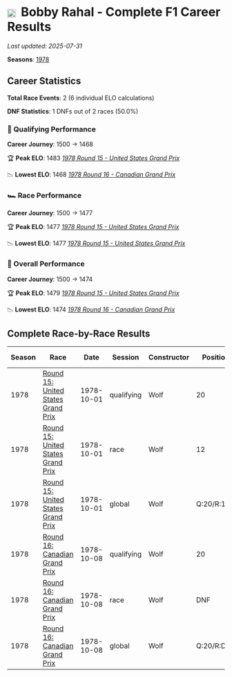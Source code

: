 # <img src="https://upload.wikimedia.org/wikipedia/commons/a/a4/Flag_of_the_United_States.svg" alt="United States" width="20" height="auto" style="vertical-align: middle; margin-right: 5px;" onerror="this.outerHTML='🇺🇸'; this.style.marginRight='5px';"/> Bobby Rahal - Complete F1 Career Results

*Last updated: 2025-07-31*

**Seasons**: [1978](../seasons/1978-season-report)

## Career Statistics

**Total Race Events**: 2 (6 individual ELO calculations)

**DNF Statistics**: 1 DNFs out of 2 races (50.0%)

### 🏁 Qualifying Performance
**Career Journey**: 1500 → 1468

🏆 **Peak ELO**: 1483
   *[1978 Round 15 - United States Grand Prix](../seasons/1978-season-report#round-15-united-states-grand-prix)*

📉 **Lowest ELO**: 1468
   *[1978 Round 16 - Canadian Grand Prix](../seasons/1978-season-report#round-16-canadian-grand-prix)*

### 🏎️ Race Performance
**Career Journey**: 1500 → 1477

🏆 **Peak ELO**: 1477
   *[1978 Round 15 - United States Grand Prix](../seasons/1978-season-report#round-15-united-states-grand-prix)*

📉 **Lowest ELO**: 1477
   *[1978 Round 15 - United States Grand Prix](../seasons/1978-season-report#round-15-united-states-grand-prix)*

### 🌟 Overall Performance
**Career Journey**: 1500 → 1474

🏆 **Peak ELO**: 1479
   *[1978 Round 15 - United States Grand Prix](../seasons/1978-season-report#round-15-united-states-grand-prix)*

📉 **Lowest ELO**: 1474
   *[1978 Round 16 - Canadian Grand Prix](../seasons/1978-season-report#round-16-canadian-grand-prix)*


## Complete Race-by-Race Results

| Season | Race | Date | Session | Constructor | Position | Starting ELO | ELO Change | Final ELO | Teammate |
|--------|------|------|---------|-------------|----------|--------------|------------|-----------|----------|
| 1978 | [Round 15: United States Grand Prix](../seasons/1978-season-report#round-15-united-states-grand-prix) | 1978-10-01 | qualifying | Wolf | 20 | 1500 | -17 | 1483 | [Jody Scheckter](jody-scheckter) |
| 1978 | [Round 15: United States Grand Prix](../seasons/1978-season-report#round-15-united-states-grand-prix) | 1978-10-01 | race | Wolf | 12 | 1500 | -23 | 1477 | [Jody Scheckter](jody-scheckter) |
| 1978 | [Round 15: United States Grand Prix](../seasons/1978-season-report#round-15-united-states-grand-prix) | 1978-10-01 | global | Wolf | Q:20/R:12 | 1500 | -21 | 1479 | [Jody Scheckter](jody-scheckter) |
| 1978 | [Round 16: Canadian Grand Prix](../seasons/1978-season-report#round-16-canadian-grand-prix) | 1978-10-08 | qualifying | Wolf | 20 | 1483 | -15 | 1468 | [Jody Scheckter](jody-scheckter) |
| 1978 | [Round 16: Canadian Grand Prix](../seasons/1978-season-report#round-16-canadian-grand-prix) | 1978-10-08 | race | Wolf | DNF | 1477 | N/A | 1477 | [Jody Scheckter](jody-scheckter) |
| 1978 | [Round 16: Canadian Grand Prix](../seasons/1978-season-report#round-16-canadian-grand-prix) | 1978-10-08 | global | Wolf | Q:20/R:DNF | 1479 | -4 | 1474 | [Jody Scheckter](jody-scheckter) |
